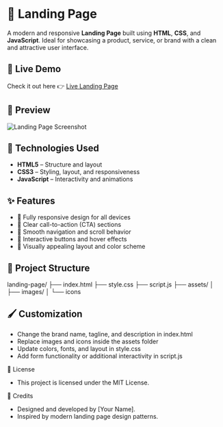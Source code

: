# 🚀 Landing Page

A modern and responsive **Landing Page** built using **HTML**, **CSS**, and **JavaScript**. Ideal for showcasing a product, service, or brand with a clean and attractive user interface.

## 🔗 Live Demo

Check it out here 👉 [Live Landing Page](#) <!-- Replace # with your GitHub Pages or live URL -->

## 📸 Preview

![Landing Page Screenshot](screenshot.png) <!-- Optional: Add a screenshot or remove this line -->

## 🧰 Technologies Used

- **HTML5** – Structure and layout
- **CSS3** – Styling, layout, and responsiveness
- **JavaScript** – Interactivity and animations

## ✨ Features

- 📱 Fully responsive design for all devices
- 🎯 Clear call-to-action (CTA) sections
- 🧭 Smooth navigation and scroll behavior
- 💬 Interactive buttons and hover effects
- 🎨 Visually appealing layout and color scheme

## 📁 Project Structure

landing-page/ ├── index.html ├── style.css ├── script.js ├── assets/ │ ├── images/ │ └── icons

## 🖌️ Customization

 - Change the brand name, tagline, and description in index.html
 - Replace images and icons inside the assets folder
 - Update colors, fonts, and layout in style.css
 - Add form functionality or additional interactivity in script.js

📄 License

 - This project is licensed under the MIT License.

🙌 Credits

 - Designed and developed by [Your Name].
 - Inspired by modern landing page design patterns.
